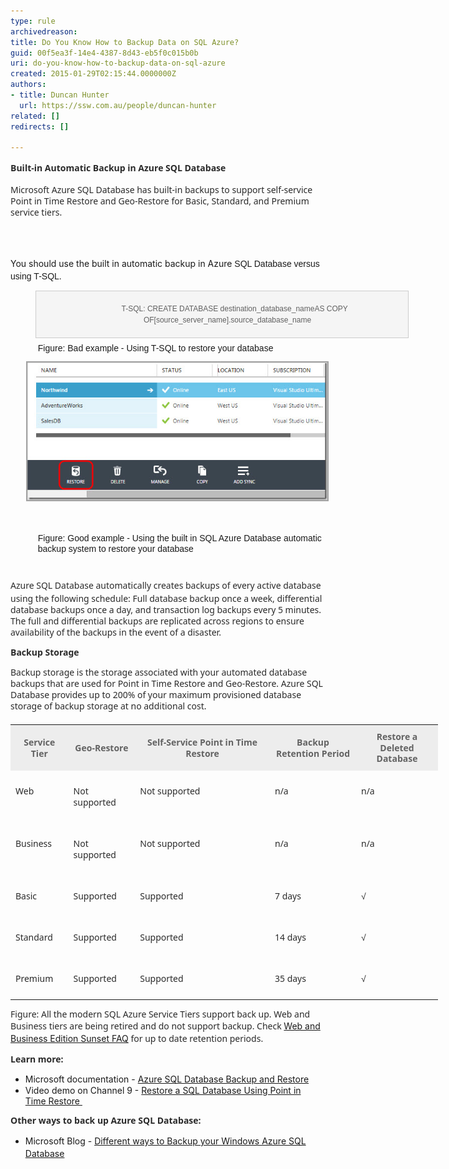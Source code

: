 ```yaml
---
type: rule
archivedreason: 
title: Do You Know How to Backup Data on SQL Azure?
guid: 00f5ea3f-14e4-4387-8d43-eb5f0c015b0b
uri: do-you-know-how-to-backup-data-on-sql-azure
created: 2015-01-29T02:15:44.0000000Z
authors:
- title: Duncan Hunter
  url: https://ssw.com.au/people/duncan-hunter
related: []
redirects: []

---
```



<p><span style="color:#2a2a2a;font-family:'segoe ui', helvetica, garuda, arial, sans-serif;line-height:18px;"><strong style="line-height:1.6;"><strong style="line-height:20.7999992370605px;">​Built-in Automatic Backup in Azure SQL Database</strong></strong>​<br></span></p><p><span style="color:#2a2a2a;font-family:'segoe ui', helvetica, garuda, arial, sans-serif;line-height:18px;">Microsoft Azure SQL Database has built-in backups to support self-service Point in Time Restore and Geo-Restore for Basic, Standard, and Premium service tiers.</span></p>
<br><excerpt class='endintro'></excerpt><br>
<p>​<span style="line-height:1.6;">You should use the built in automatic backup in Azure</span><span style="font-family:arial, helvetica, sans-serif;line-height:17px;"> SQL Database versus using T-SQL.</span></p><blockquote style="margin:0px 0px 0px 40px;border:none;padding:0px;"><dt style="border:1px solid #cccccc;width:595px;font-family:arial, helvetica, sans-serif;line-height:17px;background:#f5f5f5;"><p class="ssw15-rteElement-P" style="text-align:center;padding-top:5px;border-bottom-width:5px;padding-bottom:5px;width:612px;">​  ​​​    <span style="font-size:12px;">T-​​​SQL: CREATE DATABASE destination_database_nameAS COPY OF[source_server_name].source_database_name​​​​</span></p></dt></blockquote><dl class="bad" style="margin:0px;padding-top:10px;padding-bottom:10px;padding-left:20px;font-family:arial, helvetica, sans-serif;line-height:17px;"><dd style="margin-top:-2px;margin-left:0px;padding-bottom:7px;padding-left:1.7em;">Figure: Bad example - Using T-SQL to restore your database​</dd>
   <span style="color:#555555;font-size:11px;font-weight:bold;line-height:21px;background-color:transparent;"><img src="Azure-restore.jpg" alt="Azure-restore.jpg" style="margin:5px;" />​</span></dl><dl class="good" style="margin:0px;padding-top:10px;padding-bottom:10px;padding-left:20px;font-family:arial, helvetica, sans-serif;line-height:17px;"><dd style="margin-top:-2px;margin-left:0px;padding-bottom:7px;padding-left:1.7em;">Figure: Good example - Using the built in SQL Azure Database automatic backup system to restore your database</dd></dl><p></p><p>
   <a class="LW_CollapsibleArea_TitleAhref" role="button" title="Collapse" style="color:#000000;font-family:'segoe ui semibold', 'segoe ui', 'lucida grande', verdana, arial, helvetica, sans-serif;font-size:18px;line-height:normal;outline:none;"><span class="LW_CollapsibleArea_Title" style="font-size:1.25em;line-height:1.4em;display:inline !important;"></span></a><span style="color:#2a2a2a;line-height:18px;font-family:'segoe ui', helvetica, garuda, arial, sans-serif;">Azure SQL Database automatically creates backups of every active database using the following schedule: Full database backup once a week, differential database backups once a day, and transaction log backups every 5 minutes. The full and differential backups are replicated across regions to ensure availability of the backups in the event of a disaster.</span></p><p>
   <span style="color:#2a2a2a;line-height:18px;font-family:'segoe ui', helvetica, garuda, arial, sans-serif;"></span><strong style="color:#2a2a2a;line-height:18px;font-family:'segoe ui', helvetica, garuda, arial, sans-serif;">Backup Storage</strong></p><p>
   <span style="color:#2a2a2a;line-height:18px;font-family:'segoe ui', helvetica, garuda, arial, sans-serif;">Backup storage is the storage associated with your automated database backups that are used for Point in Time Restore and Geo-Restore. Azure SQL Database provides up to 200% of your maximum provisioned database storage of backup storage at no additional cost.​</span></p><p>
   <span style="color:#2a2a2a;line-height:18px;font-family:'segoe ui', helvetica, garuda, arial, sans-serif;"></span></p><table style="margin-bottom:14px;margin-top:20px;width:684px;color:#000000;font-family:'segoe ui', helvetica, garuda, arial, sans-serif;line-height:17.5499992370605px;"><tbody><tr><th style="padding:10px 8px;color:#636363;background-color:#ededed;">Service Tier</th><th style="padding:10px 8px;color:#636363;background-color:#ededed;">Geo-Restore</th><th style="padding:10px 8px;color:#636363;background-color:#ededed;">Self-Service Point in Time Restore</th><th style="padding:10px 8px;color:#636363;width:122px;background-color:#ededed;">Backup Retention Period</th><th style="padding:10px 8px;color:#636363;width:115px;background-color:#ededed;">Restore a Deleted Database</th></tr><tr><td style="padding:10px 8px;color:#2a2a2a;vertical-align:top;"><p style="line-height:18px;">Web</p></td><td style="padding:10px 8px;color:#2a2a2a;vertical-align:top;"><p style="line-height:18px;">Not supported</p></td><td style="padding:10px 8px;color:#2a2a2a;vertical-align:top;"><p style="line-height:18px;">Not supported</p></td><td style="padding:10px 8px;color:#2a2a2a;vertical-align:top;"><p style="line-height:18px;">n/a</p></td><td style="padding:10px 8px;color:#2a2a2a;vertical-align:top;"><p style="line-height:18px;">n/a</p></td></tr><tr><td style="padding:10px 8px;color:#2a2a2a;vertical-align:top;"><p style="line-height:18px;">Business</p></td><td style="padding:10px 8px;color:#2a2a2a;vertical-align:top;"><p style="line-height:18px;">Not supported</p></td><td style="padding:10px 8px;color:#2a2a2a;vertical-align:top;"><p style="line-height:18px;">Not supported</p></td><td style="padding:10px 8px;color:#2a2a2a;vertical-align:top;"><p style="line-height:18px;">n/a</p></td><td style="padding:10px 8px;color:#2a2a2a;vertical-align:top;"><p style="line-height:18px;">n/a</p></td></tr><tr><td style="padding:10px 8px;color:#2a2a2a;vertical-align:top;"><p style="line-height:18px;">Basic</p></td><td style="padding:10px 8px;color:#2a2a2a;vertical-align:top;"><p style="line-height:18px;">Supported</p></td><td style="padding:10px 8px;color:#2a2a2a;vertical-align:top;"><p style="line-height:18px;">Supported</p></td><td style="padding:10px 8px;color:#2a2a2a;vertical-align:top;"><p style="line-height:18px;">7 days</p></td><td style="padding:10px 8px;color:#2a2a2a;vertical-align:top;"><p style="line-height:18px;">√</p></td></tr><tr><td style="padding:10px 8px;color:#2a2a2a;vertical-align:top;"><p style="line-height:18px;">Standard</p></td><td style="padding:10px 8px;color:#2a2a2a;vertical-align:top;"><p style="line-height:18px;">Supported</p></td><td style="padding:10px 8px;color:#2a2a2a;vertical-align:top;"><p style="line-height:18px;">Supported</p></td><td style="padding:10px 8px;color:#2a2a2a;vertical-align:top;"><p style="line-height:18px;">14 days</p></td><td style="padding:10px 8px;color:#2a2a2a;vertical-align:top;"><p style="line-height:18px;">√</p></td></tr><tr><td style="padding:10px 8px;color:#2a2a2a;vertical-align:top;"><p style="line-height:18px;">Premium</p></td><td style="padding:10px 8px;color:#2a2a2a;vertical-align:top;"><p style="line-height:18px;">Supported</p></td><td style="padding:10px 8px;color:#2a2a2a;vertical-align:top;"><p style="line-height:18px;">Supported</p></td><td style="padding:10px 8px;color:#2a2a2a;vertical-align:top;"><p style="line-height:18px;">35 days</p></td><td style="padding:10px 8px;color:#2a2a2a;vertical-align:top;"><p style="line-height:18px;">√</p></td></tr></tbody></table><p>
   <span style="color:#2a2a2a;line-height:18px;font-family:'segoe ui', helvetica, garuda, arial, sans-serif;">Figure: All the modern SQL Azure Service Tiers support back up. Web and Business tiers are being retired and do not support backup. Check </span><a href="https://msdn.microsoft.com/en-us/library/azure/dn741330.aspx" style="line-height:20px;">Web and Business Edition Sunset FAQ​</a><span style="color:#2a2a2a;font-family:'segoe ui', helvetica, garuda, arial, sans-serif;line-height:18px;"> for up to date retention periods.</span></p><p>
   <span style="color:#2a2a2a;line-height:18px;font-family:'segoe ui', helvetica, garuda, arial, sans-serif;"><strong>Learn more:</strong><br></span></p><ul><li>
      <span style="line-height:18px;">​Microsoft documentation - </span><a href="https://msdn.microsoft.com/en-us/library/azure/jj650016.aspx">Azure SQL Database Backup and Restore​​</a><br></li><li>Video demo on Channel 9 - <a href="http://channel9.msdn.com/Blogs/Windows-Azure/Restore-a-SQL-Database-Using-Point-in-Time-Restore">Restore a SQL Database Using Point in Time Restore​ </a></li></ul><p></p><p>
   <span style="color:#2a2a2a;line-height:18px;font-family:'segoe ui', helvetica, garuda, arial, sans-serif;"><strong>Other ways to back up Azure SQL Database:<br></strong></span></p><ul><li>
      <span style="line-height:20px;">​Microsoft Blog - </span><span style="line-height:20px;"><a href="http://blogs.msdn.com/b/mast/archive/2013/03/04/different-ways-to-backup-your-windows-azure-sql-database.aspx">Different ways to Backup your Windows Azure SQL Database​</a></span><br></li></ul><p>
   <span style="color:#2a2a2a;line-height:18px;font-family:'segoe ui', helvetica, garuda, arial, sans-serif;"><strong><br></strong></span></p>


